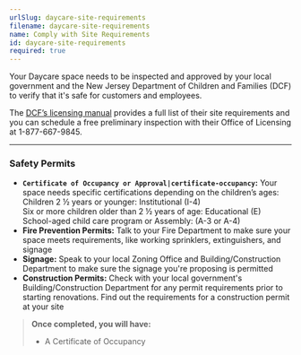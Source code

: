 ```yaml
---
urlSlug: daycare-site-requirements
filename: daycare-site-requirements
name: Comply with Site Requirements
id: daycare-site-requirements
required: true
---
```

Your Daycare space needs to be inspected and approved by your local government and the New Jersey Department of Children and Families (DCF) to verify that it's safe for customers and employees.

The [DCF’s licensing manual](https://www.nj.gov/dcf/providers/licensing/Understanding.Licensing.Packet.pdf) provides a full list of their site requirements and you can schedule a free preliminary inspection with their Office of Licensing at 1-877-667-9845.

---
### Safety Permits
- **`Certificate of Occupancy or Approval|certificate-occupancy`:** Your space needs specific certifications depending on the children’s ages:  
Children 2 ½ years or younger: Institutional (I-4)  
Six or more children older than 2 ½ years of age: Educational (E)  
School-aged child care program or Assembly: (A-3 or A-4) 
- **Fire Prevention Permits:** Talk to your Fire Department to make sure your space meets requirements, like working sprinklers, extinguishers, and signage
- **Signage:** Speak to your local Zoning Office and Building/Construction Department to make sure the signage you're proposing is permitted
- **Construction Permits:** Check with your local government's Building/Construction Department for any permit requirements prior to starting renovations. Find out the requirements for a construction permit at your site

> **Once completed, you will have:**
>- A Certificate of Occupancy
